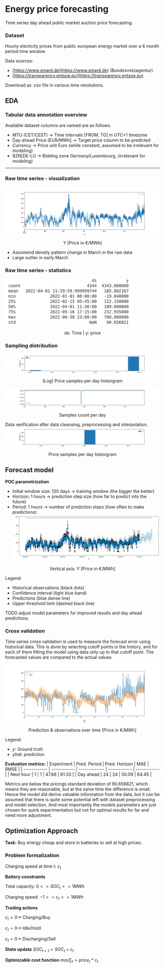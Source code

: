 # Energy price forecasting 

Time series day ahead public market auction price forecasting.

### Dataset 
Hourly electicity prices from public european energy market over a 6 month period time window.

Data sources: 
- [https://www.smard.de](https://www.smard.de) (Bundesnetzagentur) 
- [https://transparency.entsoe.eu](https://transparency.entsoe.eu) 

Download as .csv file in various time resolutions.

## EDA 

### Tabular data annotation overview 
Available dataset columns are named are as follows.

- MTU (CET/CEST) -> Time intervals [FROM, TO] in UTC+1 timezone 
- Day-ahead Price [EUR/MWh] -> Target price column to be predicted 
- Currency -> Price unit Euro (while constant, assumed to be irrelevant for modeling) 
- BZN|DE-LU -> Bidding zone Germany/Luxembourg, (irrelevant for modeling) 

---

### Raw time series - visualization
![Raw pricing data](./plots/0_raw_prices.png)
<center>Y [Price in €/MWh]</center>

- Assumend density pattern change in March in the raw data 
- Large outlier in early March 


### Raw time series - statistics
![Raw data statistics](./plots/1_eda_stats.png)
<center>ds: Time | y: price</center>


### Sampling distribution

![hourly sampling histogram](./plots/2_histogram_hourly_distribution.png)
<center>(Log) Price samples per day historgram</center>

![data gaps](./plots/3_gap_line.png)
<center>Samples count per day</center>

Data verification after data cleansing, preprocessing and interpolation. 
![hourly distribution](./plots/4_histogram_hours_per_day.png)
<center>Price samples per day historgram</center>

## Forecast model
__POC parametrization__ 
- Initial window size: 120 days $\rightarrow$ training window (the bigger the better) 
- Horizon: 1 hours $\rightarrow$ prediction step size (how far to predict into the future) 
- Period: 1 hours $\rightarrow$ number of prediction steps (how often to make predictions) 
![predictions](./plots/5_predictions.png) 
<center>Vertical axis: Y [Price in €/MWh]</center> 

Legend: 
- Historical observations (black dots) 
- Confidence interval (light blue band) 
- Predictions (blue dense line) 
- Upper threshold limit (dashed black line) 

TODO adjust model parameters for improved results and day ahead predictions.

### Cross validation
Time series cross validation is used to measure the forecast error using historical data. This is done by selecting cutoff points in the history, and for each of them fitting the model using data only up to that cutoff point.  The forecasted values are compared to the actual values.

![Cross validation](./plots/6_cross_validation.png) 
<center>Prediction & observations over time [Price in €/MWh]</center>

Legend: 
- _y_: Ground truth
- _yhat_: prediction


__Evaluation metrics:__
| Experiment   | Pred. Period | Pred. Horizon |      MAE     |     RMSE     |
| ------------ | ------------ | ------------- | ------------ | ------------ |
|  Next hour   |       1      |       1       |     47.66    |      61.33   |
|  Day ahead   |       24     |       24      |     50.09    |      64.45   |


Metrics are below the pricings standard deviation of 90.656821, which means they are reasonable, but at the same time the difference is small. Hence the model did derive valuable information from the data, but it can be assumed that there is quite some potential left with dataset preprocessing and model selection. And most importantly the models parameters are just chosen for quick experimentation but not for optimal results for far and need more adjustment.


## Optimization Approach

__Task:__ Buy energy cheap and store in batteries to sell at high prices.

### Problem formalization 

Charging speed at time t: $c_t$

__Battery constraints__ 

Total  capacity: $0 <= SOC_t <= 1MWh$

Charging speed: $-1 <= c_t <= 1MWh$


__Trading actions__ 

$`c_t > 0 → `$ Charging/Buy 

$`c_t = 0 → `$ Idle/Hold 

$`c_t < 0 → `$ Discharging/Sell 


__State update__ $`SOC_{t+1} = SOC_t + c_t`$

__Optimizable cost function__ $`max ∑_t = price_t * c_t`$



<!-- ## Approach comparison

Historic prices profit: 21616.323853726

Predicted prices profit: <TODO fix model and recalculate> 

Prediction vs historic price strategy difference: <TODO show difference> -->

